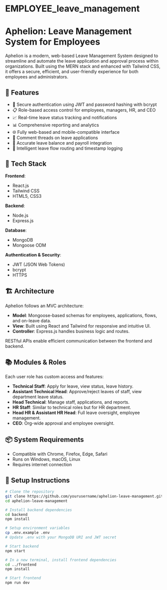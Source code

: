 # EMPLOYEE_leave_management

# Aphelion: Leave Management System for Employees

Aphelion is a modern, web-based Leave Management System designed to streamline and automate the leave application and approval process within organizations. Built using the MERN stack and enhanced with Tailwind CSS, it offers a secure, efficient, and user-friendly experience for both employees and administrators.

## 🚀 Features

- 🔐 Secure authentication using JWT and password hashing with bcrypt
- 📋 Role-based access control for employees, managers, HR, and CEO
- 📈 Real-time leave status tracking and notifications
- 📊 Comprehensive reporting and analytics
- 🌐 Fully web-based and mobile-compatible interface
- 📁 Comment threads on leave applications
- 🧾 Accurate leave balance and payroll integration
- 🧠 Intelligent leave flow routing and timestamp logging

## 🧱 Tech Stack

**Frontend**:
- React.js
- Tailwind CSS
- HTML5, CSS3

**Backend**:
- Node.js
- Express.js

**Database**:
- MongoDB
- Mongoose ODM

**Authentication & Security**:
- JWT (JSON Web Tokens)
- bcrypt
- HTTPS

## 🏗️ Architecture

Aphelion follows an MVC architecture:
- **Model**: Mongoose-based schemas for employees, applications, flows, and on-leave data.
- **View**: Built using React and Tailwind for responsive and intuitive UI.
- **Controller**: Express.js handles business logic and routes.

RESTful APIs enable efficient communication between the frontend and backend.

## 📚 Modules & Roles

Each user role has custom access and features:

- **Technical Staff**: Apply for leave, view status, leave history.
- **Assistant Technical Head**: Approve/reject leaves of staff, view department leave status.
- **Head Technical**: Manage staff, applications, and reports.
- **HR Staff**: Similar to technical roles but for HR department.
- **Head HR & Assistant HR Head**: Full leave oversight, employee management.
- **CEO**: Org-wide approval and employee oversight.

## 📦 System Requirements

- Compatible with Chrome, Firefox, Edge, Safari
- Runs on Windows, macOS, Linux
- Requires internet connection

## 📂 Setup Instructions

```bash
# Clone the repository
git clone https://github.com/yourusername/aphelion-leave-management.git
cd aphelion-leave-management

# Install backend dependencies
cd backend
npm install

# Setup environment variables
cp .env.example .env
# Update .env with your MongoDB URI and JWT secret

# Start backend
npm start

# In a new terminal, install frontend dependencies
cd ../frontend
npm install

# Start frontend
npm run dev

